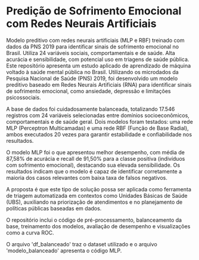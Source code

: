 # Predição de Sofrimento Emocional com Redes Neurais Artificiais
Modelo preditivo com redes neurais artificiais (MLP e RBF) treinado com dados da PNS 2019 para identificar sinais de sofrimento emocional no Brasil. Utiliza 24 variáveis sociais, comportamentais e de saúde. Alta acurácia e sensibilidade, com potencial uso em triagens de saúde pública.
Este repositório apresenta um estudo aplicado de aprendizado de máquina voltado à saúde mental pública no Brasil. Utilizando os microdados da Pesquisa Nacional de Saúde (PNS) 2019, foi desenvolvido um modelo preditivo baseado em Redes Neurais Artificiais (RNA) para identificar sinais de sofrimento emocional, como ansiedade, depressão e limitações psicossociais.

A base de dados foi cuidadosamente balanceada, totalizando 17.546 registros com 24 variáveis selecionadas entre domínios socioeconômicos, comportamentais e de saúde geral. Dois modelos foram testados: uma rede MLP (Perceptron Multicamadas) e uma rede RBF (Função de Base Radial), ambos executados 20 vezes para garantir estabilidade e confiabilidade nos resultados.

O modelo MLP foi o que apresentou melhor desempenho, com média de 87,58% de acurácia e recall de 91,50% para a classe positiva (indivíduos com sofrimento emocional), destacando sua elevada sensibilidade. Os resultados indicam que o modelo é capaz de identificar corretamente a maioria dos casos relevantes com baixa taxa de falsos negativos.

A proposta é que este tipo de solução possa ser aplicada como ferramenta de triagem automatizada em contextos como Unidades Básicas de Saúde (UBS), auxiliando na priorização de atendimentos e no planejamento de políticas públicas baseadas em dados.

O repositório inclui o código de pré-processamento, balanceamento da base, treinamento dos modelos, avaliação de desempenho e visualizações como a curva ROC.

O arquivo 'df_balanceado' traz o dataset utilizado e o arquivo 'modelo_balanceado' apresenta o código MLP.
